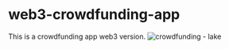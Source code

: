 # web3-crowdfunding-app

This is a crowdfunding app  web3 version.
![crowdfunding - lake](https://user-images.githubusercontent.com/88614730/210191408-63c09ba3-35d9-48bd-9a89-a755bd9fdcad.jpg)

